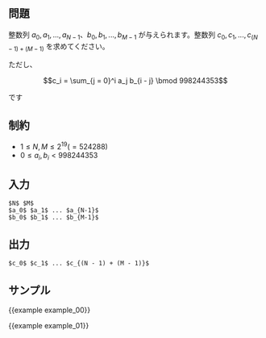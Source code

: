問題
---------

整数列 $a_0, a_1, ..., a_{N - 1}$、$b_0, b_1, ..., b_{M - 1}$ が与えられます。整数列 $c_0, c_1, ..., c_{(N - 1) + (M - 1)}$ を求めてください。

ただし、

$$c_i = \sum_{j = 0}^i a_j b_{i - j} \bmod 998244353$$

です

制約
---------

- $1 \leq N, M \leq 2^{19}(=524288)$
- $0 \leq a_i, b_i < 998244353$

入力
---------

```
$N$ $M$
$a_0$ $a_1$ ... $a_{N-1}$
$b_0$ $b_1$ ... $b_{M-1}$
```

出力
---------

```
$c_0$ $c_1$ ... $c_{(N - 1) + (M - 1)}$
```

サンプル
---------

{{example example_00}}

{{example example_01}}
